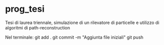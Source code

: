 # prog_tesi
Tesi di laurea triennale, simulazione di un rilevatore di particelle e utilizzo di algoritmi di path-reconstruction

Nel terminale:
git add .
git commit -m "Aggiunta file iniziali"
git push
